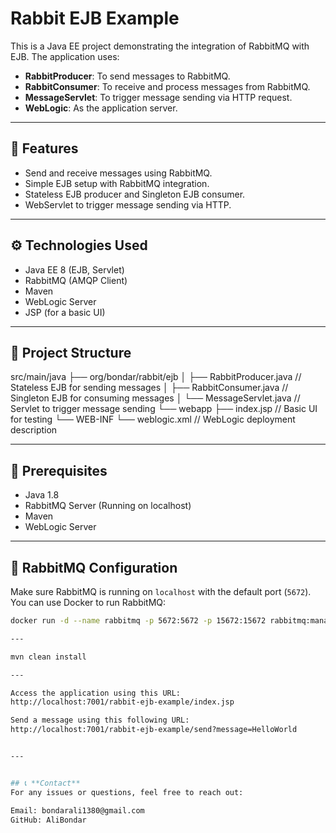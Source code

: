 # Rabbit EJB Example

This is a Java EE project demonstrating the integration of RabbitMQ with EJB. The application uses:
- **RabbitProducer**: To send messages to RabbitMQ.
- **RabbitConsumer**: To receive and process messages from RabbitMQ.
- **MessageServlet**: To trigger message sending via HTTP request.
- **WebLogic**: As the application server.

---

## 🚀 **Features**
- Send and receive messages using RabbitMQ.
- Simple EJB setup with RabbitMQ integration.
- Stateless EJB producer and Singleton EJB consumer.
- WebServlet to trigger message sending via HTTP.

---

## ⚙️ **Technologies Used**
- Java EE 8 (EJB, Servlet)
- RabbitMQ (AMQP Client)
- Maven
- WebLogic Server
- JSP (for a basic UI)

---

## 📂 **Project Structure**
src/main/java ├── org/bondar/rabbit/ejb │ ├── RabbitProducer.java // Stateless EJB for sending messages
 │ ├── RabbitConsumer.java // Singleton EJB for consuming messages │ └── MessageServlet.java
 // Servlet to trigger message sending └── webapp ├── index.jsp // Basic UI for testing └── WEB-INF └── weblogic.xml
 // WebLogic deployment description


---

## 🔧 **Prerequisites**
- Java 1.8
- RabbitMQ Server (Running on localhost)
- Maven
- WebLogic Server

---

## 🔌 **RabbitMQ Configuration**
Make sure RabbitMQ is running on `localhost` with the default port (`5672`).
You can use Docker to run RabbitMQ:
```sh
docker run -d --name rabbitmq -p 5672:5672 -p 15672:15672 rabbitmq:management

---

mvn clean install

---

Access the application using this URL:
http://localhost:7001/rabbit-ejb-example/index.jsp

Send a message using this following URL:
http://localhost:7001/rabbit-ejb-example/send?message=HelloWorld


---


## 📞 **Contact**
For any issues or questions, feel free to reach out:

Email: bondarali1380@gmail.com
GitHub: AliBondar
